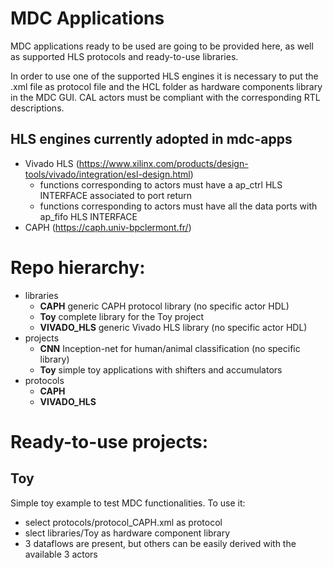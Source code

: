 # MDC Applications
MDC applications ready to be used are going to be provided here, as well as supported HLS protocols and ready-to-use libraries.

In order to use one of the supported HLS engines it is necessary to put the .xml file as protocol file and the HCL folder as hardware components library in the MDC GUI. CAL actors must be compliant with the corresponding RTL descriptions. 

## HLS engines currently adopted in mdc-apps
- Vivado HLS (https://www.xilinx.com/products/design-tools/vivado/integration/esl-design.html)
  - functions corresponding to actors must have a ap_ctrl HLS INTERFACE associated to port return
  - functions corresponding to actors must have all the data ports with ap_fifo HLS INTERFACE
- CAPH (https://caph.univ-bpclermont.fr/)

# Repo hierarchy:
- libraries
	- **CAPH** generic CAPH protocol library (no specific actor HDL)
	- **Toy** complete library for the Toy project
	- **VIVADO_HLS** generic Vivado HLS library (no specific actor HDL)
- projects
	- **CNN** Inception-net for human/animal classification (no specific library)
	- **Toy** simple toy applications with shifters and accumulators 
- protocols
	- **CAPH**
	- **VIVADO_HLS**

# Ready-to-use projects:
## Toy
Simple toy example to test MDC functionalities.
To use it:
- select protocols/protocol_CAPH.xml as protocol
- slect libraries/Toy as hardware component library
- 3 dataflows are present, but others can be easily derived with the available 3 actors
